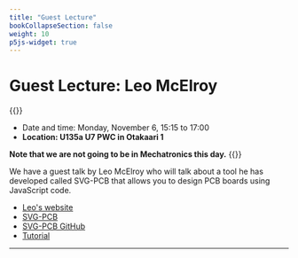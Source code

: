 ```yaml
---
title: "Guest Lecture"
bookCollapseSection: false
weight: 10
p5js-widget: true
---
```


# Guest Lecture: Leo McElroy

{{<hint info>}}
- Date and time: Monday, November 6, 15:15 to 17:00
- **Location: U135a U7 PWC in Otakaari 1**

**Note that we are not going to be in Mechatronics this day.**
{{</hint>}}

We have a guest talk by Leo McElroy who will talk about a tool he has developed called SVG-PCB that allows you to design PCB boards using JavaScript code.

- [Leo's website](https://leomcelroy.com/)
- [SVG-PCB](https://leomcelroy.com/svg-pcb-website/#/home)
- [SVG-PCB GitHub](https://github.com/leomcelroy/svg-pcb)
- [Tutorial](https://github.com/leomcelroy/svg-pcb/blob/main/DOCS/TUTORIAL.md#svg-pcb)

--- 